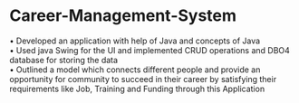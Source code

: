 # Career-Management-System
•	Developed an application with help of Java and concepts of Java <br/>
•	Used java Swing for the UI and implemented CRUD operations and DBO4 database for storing the data <br/>
•	Outlined a model which connects different people and provide an opportunity for community to succeed in their career by satisfying their requirements like Job, Training and Funding through this Application
